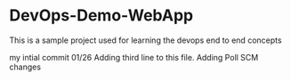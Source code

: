 # DevOps-Demo-WebApp
This is a sample project used for learning the devops end to end concepts

my intial commit 01/26
Adding third line to this file.
Adding Poll SCM changes
